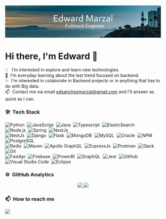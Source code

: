 ![Edward Marzal Banner](https://raw.githubusercontent.com/EdMarzal97/EdMarzal97/main/Banner-Edward-Marzal.jpg)
# Hi there, I'm Edward 👋
💡 &nbsp; I’m interested in explore and learn new technologies.\
🌱&nbsp; I’m everyday learning about the last trend focused on backend.\
✨&nbsp; I'm interested in colaborate in Backend projects or in anything that has to do with Big data.\
📫&nbsp; Contact me via email edsanchezmarzal@gmail.com and I'll answer as quick as I can.



### 🛠 &nbsp;Tech Stack

![Python](https://img.shields.io/badge/-Python-05122A?style=flat&logo=python)&nbsp;
![JavaScript](https://img.shields.io/badge/-JavaScript-05122A?style=flat&logo=javascript)&nbsp;
![Java](https://img.shields.io/badge/-Java-05122A?style=flat&logo=Java&logoColor=FFA518)&nbsp;
![Typescript](https://img.shields.io/badge/TypeScript-05122A?style=flat&logo=typescript)&nbsp;
![ElasticSearch](https://img.shields.io/badge/Elastic_Search-05122A?style=flat&logo=elasticsearch&logoColor=FFA518)&nbsp; 	
![Node.js](https://img.shields.io/badge/-Node.js-05122A?style=flat&logo=node.js)&nbsp;
![Spring](https://img.shields.io/badge/Spring-05122A?style=flat&logo=spring)&nbsp;
![NestJs](https://img.shields.io/badge/nestjs-05122A?style=flat&logo=nestjs&logoColor=FF0000)&nbsp;\
![NextJs](https://img.shields.io/badge/next.js-05122A?style=flat&logo=nextdotjs)&nbsp;
![Django](https://img.shields.io/badge/-Django-05122A?style=flat&logo=django&logoColor=092E20)&nbsp;
![Flask](https://img.shields.io/badge/-Flask-05122A?style=flat&logo=flask)&nbsp;
![MongoDB](https://img.shields.io/badge/MongoDB-05122A?style=flat&logo=mongodb)&nbsp;
![MySQL](https://img.shields.io/badge/MySQL-05122A?style=flat&logo=mysql)&nbsp;
![Oracle](https://img.shields.io/badge/Oracle-05122A?style=flat&logo=Oracle)&nbsp;
![NPM](https://img.shields.io/badge/npm-05122A?style=flat&logo=npm)&nbsp;
![PostgreSQL](https://img.shields.io/badge/PostgreSQL-05122A?style=flat&logo=postgresql)&nbsp;\
![Redis](https://img.shields.io/badge/redis-05122A?style=flat&logo=redis)&nbsp; 
![Maven](https://img.shields.io/badge/apache_maven-05122A?style=flat&logo=apachemaven)&nbsp;
![Apollo GraphQL](https://img.shields.io/badge/Apollo%20GraphQL-05122A?&style=flat&logo=Apollo%20GraphQL)&nbsp;
![ExpressJs](https://img.shields.io/badge/Express.js-05122A?style=flat&logo=express)&nbsp;
![Postman](https://img.shields.io/badge/Postman-05122A?style=flat&logo=Postman)&nbsp;
![Slack](https://img.shields.io/badge/Slack-05122A?style=flat&logo=slack)&nbsp;
![Git](https://img.shields.io/badge/-Git-05122A?style=flat&logo=git)&nbsp;\
![FastApi](https://img.shields.io/badge/fastapi-05122A?style=flat&logo=FASTAPI)&nbsp;
![Firebase](https://img.shields.io/badge/firebase-05122A?style=flat&logo=firebase)&nbsp;
![PowerBI](https://img.shields.io/badge/PowerBI-05122A?style=flat&logo=Power%20BI)&nbsp;
![GraphQL](https://img.shields.io/badge/GraphQl-05122A?style=flat&logo=graphql&logoColor=FF0080)&nbsp;
![Jest](https://img.shields.io/badge/Jest-05122A?style=flat&logo=jest&logoColor=FF0000)&nbsp;
![GitHub](https://img.shields.io/badge/-GitHub-05122A?style=flat&logo=github)&nbsp;
![Visual Studio Code](https://img.shields.io/badge/-Visual%20Studio%20Code-05122A?style=flat&logo=visual-studio-code&logoColor=007ACC)&nbsp;
![Eclipse](https://img.shields.io/badge/-Eclipse-05122A?style=flat&logo=eclipse-ide&logoColor=2C2255)

### ⚙️ &nbsp;GitHub Analytics

<p align="center">
<a href="https://github.com/EdMarzal97">
  <img height="180em" src="https://github-readme-stats-eight-theta.vercel.app/api?username=EdMarzal97&show_icons=true&theme=algolia&include_all_commits=true&count_private=true"/>
  <img height="180em" src="https://github-readme-stats-eight-theta.vercel.app/api/top-langs/?username=EdMarzal97&layout=compact&langs_count=8&theme=algolia"/>
</a>
</p>

### 📫 &nbsp;How to reach me
<a href="https://www.linkedin.com/in/edsanchezmarzal/" target="_blank" rel="noopener noreferrer"><img src="https://img.shields.io/badge/-Edward%20Marzal%20-0077B5?style=flat&logo=Linkedin&logoColor=white"/></a>

<!---
check codewars
you changued your
--->
